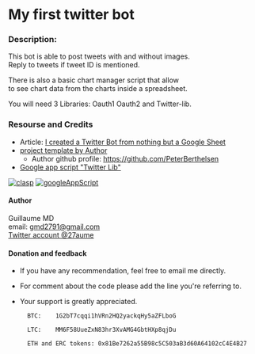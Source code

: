 # My first twitter bot
### Description:
This bot is able to post tweets with and without images. \
Reply to tweets if tweet ID is mentioned. 

There is also a basic chart manager script that allow \
to see chart data from the charts inside a spreadsheet.

You will need 3 Libraries: Oauth1 Oauth2 and Twitter-lib. 

### Resourse and Credits
- Article: [I created a Twitter Bot from nothing but a Google Sheet](https://medium.com/javascript-in-plain-english/i-made-a-twitter-bot-from-nothing-but-a-google-sheet-ef0ba6e1b194)
- [project template by Author](https://docs.google.com/spreadsheets/d/1mq-zn-oK8Ojz1q-rUP7n1kDE9AkirVQZJYqhDpmH57c/edit#gid=1960851360)
   - Author github profile: https://github.com/PeterBerthelsen
- [Google app script "Twitter Lib"](https://github.com/airhadoken/twitter-lib)

[![clasp](https://img.shields.io/badge/built%20with-clasp-4285f4.svg)](https://github.com/google/clasp)
[![googleAppScript](https://img.shields.io/badge/built%20with-googleAppScript-4285f4.svg)](https://developers.google.com/apps-script/)

#### Author
Guillaume MD \
email: gmd2791@gmail.com \
[Twitter account @27aume](https://twitter.com/@27aume)

#### Donation	and feedback
- If you have any recommendation, feel free to email me directly.
- For comment about the code please add the line you're referring to.
- Your support is greatly appreciated.

		BTC:	1G2bT7cqqi1hVRn2HQ2yackqHy5aZFLboG

		LTC:	MM6F58UueZxN83hr3XvAMG4GbtHXp8qjDu

		ETH and ERC tokens:	0x81Be7262a55B98c5C503aB3d60A64102cC4E4B27
